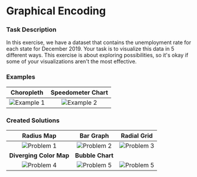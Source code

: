 # Graphical Encoding
### Task Description
In this exercise, we have a dataset that contains the unemployment rate for each state for December 2019. Your task is to visualize this data in 5 different ways. This exercise is about exploring possibilities, so it's okay if some of your visualizations aren't the most effective.

### Examples
| Choropleth| Speedometer Chart| 
| :-------------: |:-------------:|
| ![Example 1](https://github.com/CarolineNB/InformationVisualization/blob/master/Exercises/Graphical%20Encoding/demo/Example1.PNG) | ![Example 2](https://github.com/CarolineNB/InformationVisualization/blob/master/Exercises/Graphical%20Encoding/demo/Example2.PNG) | 

### Created Solutions
| Radius Map | Bar Graph | Radial Grid |
| :-------------: |:-------------:|:-------------:| 
| ![Problem 1](https://github.com/CarolineNB/InformationVisualization/blob/master/Exercises/Graphical%20Encoding/demo/Problem1.PNG) | ![Problem 2](https://github.com/CarolineNB/InformationVisualization/blob/master/Exercises/Graphical%20Encoding/demo/Problem2.PNG) | ![Problem 3](https://github.com/CarolineNB/InformationVisualization/blob/master/Exercises/Graphical%20Encoding/demo/Problem3.PNG) 
| **Diverging Color Map**| **Bubble Chart**|
| ![Problem 4](https://github.com/CarolineNB/InformationVisualization/blob/master/Exercises/Graphical%20Encoding/demo/Problem4.PNG) | ![Problem 5](https://github.com/CarolineNB/InformationVisualization/blob/master/Exercises/Graphical%20Encoding/demo/Problem5.PNG) | ![Problem 5](https://github.com/CarolineNB/InformationVisualization/blob/master/Exercises/Graphical%20Encoding/demo/Problem5.PNG) | 
